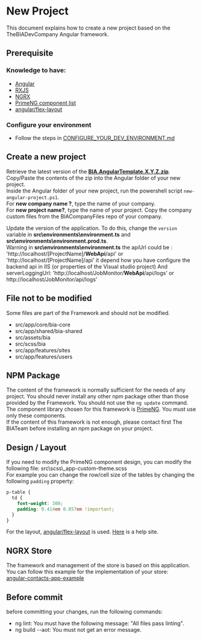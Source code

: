 # New Project
This document explains how to create a new project based on the TheBIADevCompany Angular framework.   

## Prerequisite

### Knowledge to have:
* [Angular](https://angular.io/)
* [RXJS](https://www.learnrxjs.io/)
* [NGRX](https://ngrx.io/)
* [PrimeNG component list](https://www.primefaces.org/primeng/v9.1.4-lts/)
* [angular/flex-layout](https://github.com/angular/flex-layout/wiki)

### Configure your environment
* Follow the steps in [CONFIGURE_YOUR_DEV_ENVIRONMENT.md](./CONFIGURE_YOUR_DEV_ENVIRONMENT.md)

## Create a new project
Retrieve the latest version of the **[BIA.AngularTemplate.X.Y.Z.zip](../../Docs/BIATemplate)**.   
Copy/Paste the contents of the zip into the Angular folder of your new project.   
Inside the Angular folder of your new project, run the powershell script `new-angular-project.ps1`.   
For **new company name ?**, type the name of your company.   
For **new project name?**, type the name of your project.
Copy the company custom files from the BIACompanyFiles repo of your company.

Update the version of the application. To do this, change the `version` variable in **src\environments\environment.ts** and **src\environments\environment.prod.ts**.   
Warning in **src\environments\environment.ts** the apiUrl could be : 'http://localhost/[ProjectName]/**WebApi**/api' or 'http://localhost/[ProjectName]/api' it depend how you have configure the backend api in IIS (or properties of the Visual studio project)
And serverLoggingUrl: 'http://localhost/JobMonitor/**WebApi**/api/logs' or http://localhost/JobMonitor/api/logs'

## File not to be modified
Some files are part of the Framework and should not be modified.

* src/app/core/bia-core
* src/app/shared/bia-shared
* src/assets/bia
* src/scss/bia
* src/app/features/sites
* src/app/features/users


## NPM Package
The content of the framework is normally sufficient for the needs of any project. You should never install any other npm package other than those provided by the Framework.   You should not use the `ng update` command.   
The component library chosen for this framework is [PrimeNG](https://www.primefaces.org/primeng/v9.1.4-lts/). You must use only these components.   
If the content of this framework is not enough, please contact first The BIATeam before installing an npm package on your project.

## Design / Layout
If you need to modify the PrimeNG component design, you can modify the following file: src\scss\\_app-custom-theme.scss   
For example you can change the row/cell size of the tables by changing the following `padding` property:
``` scss
p-table {
  td {
    font-weight: 300;
    padding: 0.414em 0.857em !important;
  }
}
```
For the layout, [angular/flex-layout](https://github.com/angular/flex-layout/wiki) is used. [Here](https://tburleson-layouts-demos.firebaseapp.com/#/docs) is a help site.
## NGRX Store
The framework and management of the store is based on this application. You can follow this example for the implementation of your store:   
[angular-contacts-app-example](https://github.com/avatsaev/angular-contacts-app-example)

## Before commit
before committing your changes, run the following commands:

* ng lint: You must have the following message: "All files pass linting".
* ng build --aot: You must not get an error message.

